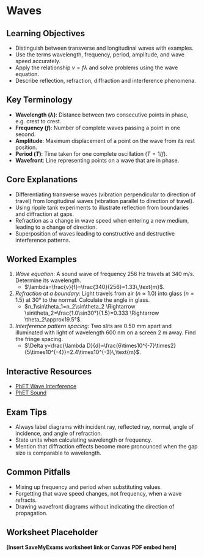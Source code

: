 # Waves

## Learning Objectives
- Distinguish between transverse and longitudinal waves with examples.
- Use the terms wavelength, frequency, period, amplitude, and wave speed accurately.
- Apply the relationship $v=f\lambda$ and solve problems using the wave equation.
- Describe reflection, refraction, diffraction and interference phenomena.

## Key Terminology
- **Wavelength ($\lambda$)**: Distance between two consecutive points in phase, e.g. crest to crest.
- **Frequency ($f$)**: Number of complete waves passing a point in one second.
- **Amplitude**: Maximum displacement of a point on the wave from its rest position.
- **Period ($T$)**: Time taken for one complete oscillation ($T=1/f$).
- **Wavefront**: Line representing points on a wave that are in phase.

## Core Explanations
- Differentiating transverse waves (vibration perpendicular to direction of travel) from longitudinal waves (vibration parallel to direction of travel).
- Using ripple tank experiments to illustrate reflection from boundaries and diffraction at gaps.
- Refraction as a change in wave speed when entering a new medium, leading to a change of direction.
- Superposition of waves leading to constructive and destructive interference patterns.

## Worked Examples
1. *Wave equation*: A sound wave of frequency 256 Hz travels at 340 m/s. Determine its wavelength.
   - $\lambda=\frac{v}{f}=\frac{340}{256}=1.33\,\text{m}$.
2. *Refraction at a boundary*: Light travels from air ($n\approx1.0$) into glass ($n=1.5$) at 30° to the normal. Calculate the angle in glass.
   - $n_1\sin\theta_1=n_2\sin\theta_2 \Rightarrow \sin\theta_2=\frac{1.0\sin30°}{1.5}=0.333 \Rightarrow \theta_2\approx19.5°$.
3. *Interference pattern spacing*: Two slits are 0.50 mm apart and illuminated with light of wavelength 600 nm on a screen 2 m away. Find the fringe spacing.
   - $\Delta y=\frac{\lambda D}{d}=\frac{6\times10^{-7}\times2}{5\times10^{-4}}=2.4\times10^{-3}\,\text{m}$.

## Interactive Resources
- [PhET Wave Interference](https://phet.colorado.edu/en/simulation/wave-interference)
- [PhET Sound](https://phet.colorado.edu/en/simulation/sound)

## Exam Tips
- Always label diagrams with incident ray, reflected ray, normal, angle of incidence, and angle of refraction.
- State units when calculating wavelength or frequency.
- Mention that diffraction effects become more pronounced when the gap size is comparable to wavelength.

## Common Pitfalls
- Mixing up frequency and period when substituting values.
- Forgetting that wave speed changes, not frequency, when a wave refracts.
- Drawing wavefront diagrams without indicating the direction of propagation.

## Worksheet Placeholder
**[Insert SaveMyExams worksheet link or Canvas PDF embed here]**
